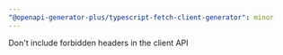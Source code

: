 ```yaml
---
"@openapi-generator-plus/typescript-fetch-client-generator": minor
---
```


Don't include forbidden headers in the client API
